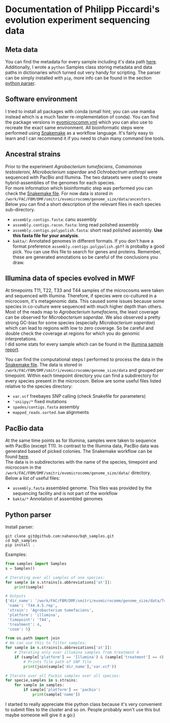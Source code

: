 # Documentation of Philipp Piccardi's evolution experiment sequencing data

## Meta data

You can find the metadata for every sample including it's data path [here](./samples/sample_sheet.csv).  
Additionally, I wrote a `python` Samples class storing metadata and data paths in dictionaries which turned out very handy for scripting. The parser can be simply installed with `pip`, more info can be found in the section [python parser](#python-parser).

## Software environment

I tried to install all packages with conda (small hint; you can use mamba instead which is a much faster re-implementation of conda). 
You can find the package versions in [evomicrocomm.yml](evomicrocomm.yml) which you can also use to recreate the exact same environment.
All bioinformatic steps were performed using [Snakemake](https://snakemake.readthedocs.io/en/stable/) as a workflow language. It's fairly easy to learn and I can recommend it if you need to chain many command line tools.

## Ancestral strains

Prior to the experiment *Agrobacterium tumefaciens*, *Comamonas testosteroni*, *Microbacterium saperdae* and *Ochrobactrum anthropi* were
sequenced with PacBio and Illumina. The two datasets were used to create hybrid-assemblies of the genomes for each species.  
For more information which bioinformatic step was performed you can check the [Snakemake file](workflows/ancestral/Snakefile).
For now data is stored in `/work/FAC/FBM/DMF/smitri/evomicrocomm/genome_size/data/ancestors`. Below you can find a short description of the relevant files in each species sub-directory.
- `assembly.contigs.fasta`: canu assembly
- `assembly.contigs.racon.fasta`: long read polished assembly
- `assembly.contigs.polypolish.fasta`: short read polished assembly. **Use this fasta file for your analysis**.
- `bakta/`: Annotated genomes in different formats. If you don't have a format preference `assembly.contigs.polypolish.gbff` is probalby a good pick. You can use this file to search for genes and proteins. Remember, these are generated annotations so be careful of the conclusions you draw.

## Illumina data of species evolved in MWF

At timepoints T11, T22, T33 and T44 samples of the microcosms were taken and sequenced with Illumina. Therefore, if species were co-cultured in a microcosm, it's metagenomic data. This caused some issues because some species in co-culture were sequenced with much higher depth than others. Most of the reads map to *Agrobacterium tumefaciens*, the least coverage can be observed for *Microbacterium saperdae*. We also observed a pretty strong GC-bias for some species (especially *Microbacterium saperdae*) which can lead to regions with low to zero coverage. So be careful and double check the coverage at regions for which you do genomic interpretations.  
I did some stats for every sample which can be found in the [illumina sample report](illumina_sample_reports.pdf).

You can find the computational steps I performed to process the data in the [Snakemake file](workflows/illumina/Snakefile).
The data is stored in `/work/FAC/FBM/DMF/smitri/evomicrocomm/genome_size/data` and grouped per timepoint. Within each timepoint directory you can find a subdirectory for every species present in the microcosm.
Below are some useful files listed relative to the species directory:
- `var.vcf` freebayes SNP calling (check Snakefile for parameters)
- `'sniipy/*` fixed mutations
- `spades/contigs.fasta` assembly
- `mapped_reads.sorted.bam` alignments

## PacBio data

At the same time points as for Illumina, samples were taken to sequence with PacBio (except T11). In contrast to the Illumina data, PacBio data was generated based of picked colonies. The Snakemake workflow can be found [here](./workflows/pacbio/Snakefile).  
The data is in subdirectories with the name of the species, timepoint and microcosm in the `/work/FAC/FBM/DMF/smitri/evomicrocomm/genome_size/data/` directory.
Below a list of useful files:
- `assembly.fasta` assembled genome. This files was provided by the sequencing facility and is not part of the workflow
- `bakta/*` Annotation of assembled genomes

## Python parser

Install parser:
```
git clone git@github.com:nahanoo/bqh_samples.git
cd bqh_samples
pip install .
```  
Examples:
```python
from samples import Samples
s = Samples()

# Iterating over all samples of one species:
for sample in s.strains[s.abbreviations['at']]:
    print(sample)

# Outputs
{'dir_name': '/work/FAC/FBM/DMF/smitri/evomicrocomm/genome_size/data/T44.4.5.rep/at',
 'name': 'T44.4.5.rep',
 'strain': 'Agrobacterium tumefaciens',
 'platform': 'illumina',
 'timepoint': 'T44',
 'treatment': 4,
 'cosm': 5}

from os.path import join
# We can use this to filter samples:
for sample in s.strains[s.abbreviations['at']]:
    # Iterating only over illumina samples from treatment 4
    if (sample['platform'] == 'Illumina') & (sample['treatment'] == 4):
        # Prints file path of SNP file
        print(join(sample['dir_name'],'var.vcf'))

# Iterate over all Pacbio samples over all species:
for specie,samples in s.strains:
    for sample in samples:
        if sample['platform'] == 'pacbio':
            print(sample['name'])
```
I started to really appreciate thie python class because it's very convenient to submit files to the cluster and so on.
People probably won't use this but maybe someone will give it a go:)